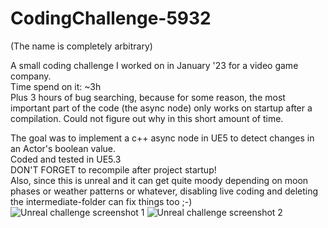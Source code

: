 # CodingChallenge-5932
(The name is completely arbitrary)

A small coding challenge I worked on in January '23 for a video game company.\
Time spend on it: ~3h\
Plus 3 hours of bug searching, because for some reason, the most important part of the code (the async node) only works on startup after a compilation. Could not figure out why in this short amount of time.

The goal was to implement a c++ async node in UE5 to detect changes in an Actor's boolean value.\
Coded and tested in UE5.3\
DON'T FORGET to recompile after project startup!\
Also, since this is unreal and it can get quite moody depending on moon phases or weather patterns or whatever, disabling live coding and deleting the intermediate-folder can fix things too ;-)\
![Unreal challenge screenshot 1](https://notenoughsleep.eu/files/challenge-screen1.jpg)
![Unreal challenge screenshot 2](https://notenoughsleep.eu/files/challenge-screen2.jpg)
